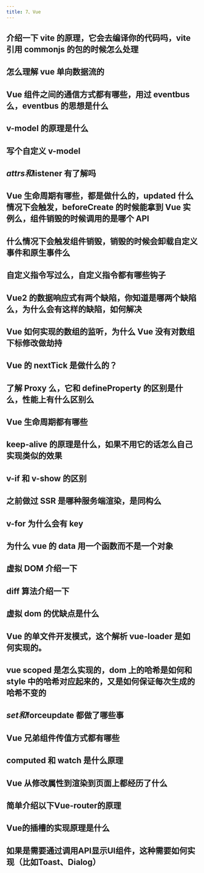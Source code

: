 ```yaml
---
title: 7、Vue
---
```


## 介绍一下 vite 的原理，它会去编译你的代码吗，vite 引用 commonjs 的包的时候怎么处理

## 怎么理解 vue 单向数据流的

## Vue 组件之间的通信方式都有哪些，用过 eventbus 么，eventbus 的思想是什么

## v-model 的原理是什么

## 写个自定义 v-model

## $attrs和$listener 有了解吗

## Vue 生命周期有哪些，都是做什么的，updated 什么情况下会触发，beforeCreate 的时候能拿到 Vue 实例么，组件销毁的时候调用的是哪个 API

## 什么情况下会触发组件销毁，销毁的时候会卸载自定义事件和原生事件么

## 自定义指令写过么，自定义指令都有哪些钩子

## Vue2 的数据响应式有两个缺陷，你知道是哪两个缺陷么，为什么会有这样的缺陷，如何解决

## Vue 如何实现的数组的监听，为什么 Vue 没有对数组下标修改做劫持

## Vue 的 nextTick 是做什么的？

## 了解 Proxy 么，它和 defineProperty 的区别是什么，性能上有什么区别么

## Vue 生命周期都有哪些

## keep-alive 的原理是什么，如果不用它的话怎么自己实现类似的效果

## v-if 和 v-show 的区别

## 之前做过 SSR 是哪种服务端渲染，是同构么

## v-for 为什么会有 key

## 为什么 vue 的 data 用一个函数而不是一个对象

## 虚拟 DOM 介绍一下

## diff 算法介绍一下

## 虚拟 dom 的优缺点是什么

## Vue 的单文件开发模式，这个解析 vue-loader 是如何实现的。

## vue scoped 是怎么实现的，dom 上的哈希是如何和 style 中的哈希对应起来的，又是如何保证每次生成的哈希不变的

## $set和$forceupdate 都做了哪些事

## Vue 兄弟组件传值方式都有哪些

## computed 和 watch 是什么原理

## Vue 从修改属性到渲染到页面上都经历了什么

## 简单介绍以下Vue-router的原理

## Vue的插槽的实现原理是什么

## 如果是需要通过调用API显示UI组件，这种需要如何实现（比如Toast、Dialog）
